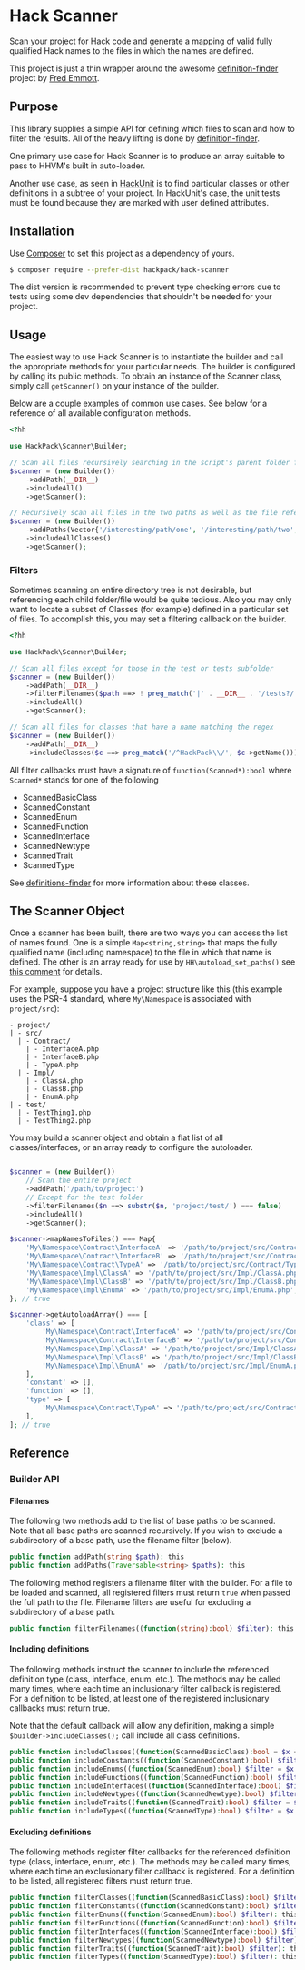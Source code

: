 # Hack Scanner

Scan your project for Hack code and generate a mapping of valid fully qualified Hack
names to the files in which the names are defined.

This project is just a thin wrapper around the awesome
[definition-finder](https://github.com/fredemmott/definitions-finder) project by
[Fred Emmott](https://github.com/fredemmott).

## Purpose

This library supplies a simple API for defining which files to scan and how to filter the results.
All of the heavy lifting is done by [definition-finder](https://github.com/fredemmott/definitions-finder).

One primary use case for Hack Scanner is to produce an array suitable to pass to HHVM's built in auto-loader.

Another use case, as seen in [HackUnit](https://github.com/hackpack/hackunit) is to find particular classes
or other definitions in a subtree of your project.  In HackUnit's case, the unit tests must be found because
they are marked with user defined attributes.

## Installation

Use [Composer](https://getcomposer.org/download/) to set this project as a dependency of yours.

```sh
$ composer require --prefer-dist hackpack/hack-scanner
```

The dist version is recommended to prevent type checking errors due to tests using some dev
dependencies that shouldn't be needed for your project.

## Usage

The easiest way to use Hack Scanner is to instantiate the builder and call the appropriate methods for your particular needs.
The builder is configured by calling its public methods.  To obtain an instance of the Scanner class, simply call `getScanner()`
on your instance of the builder.

Below are a couple examples of common use cases.  See below for a reference of all available configuration methods.

```php
<?hh

use HackPack\Scanner\Builder;

// Scan all files recursively searching in the script's parent folder for all names.
$scanner = (new Builder())
    ->addPath(__DIR__)
    ->includeAll()
    ->getScanner();

// Recursively scan all files in the two paths as well as the file referenced for class definitions only
$scanner = (new Builder())
    ->addPaths(Vector{'/interesting/path/one', '/interesting/path/two', '../relative/path/to/file.php'})
    ->includeAllClasses()
    ->getScanner();
```

### Filters

Sometimes scanning an entire directory tree is not desirable, but referencing each child folder/file would be
quite tedious.  Also you may only want to locate a subset of Classes (for example) defined in a particular set of files.
To accomplish this, you may set a filtering callback on the builder.

```php
<?hh

use HackPack\Scanner\Builder;

// Scan all files except for those in the test or tests subfolder
$scanner = (new Builder())
    ->addPath(__DIR__)
    ->filterFilenames($path ==> ! preg_match('|' . __DIR__ . '/tests?/|', $path))
    ->includeAll()
    ->getScanner();

// Scan all files for classes that have a name matching the regex
$scanner = (new Builder())
    ->addPath(__DIR__)
    ->includeClasses($c ==> preg_match('/^HackPack\\/', $c->getName()))
```

All filter callbacks must have a signature of `function(Scanned*):bool` where `Scanned*` stands for one of the following

* ScannedBasicClass
* ScannedConstant
* ScannedEnum
* ScannedFunction
* ScannedInterface
* ScannedNewtype
* ScannedTrait
* ScannedType

See [definitions-finder](https://github.com/fredemmott/definitions-finder) for more information about these classes.

## The Scanner Object

Once a scanner has been built, there are two ways you can access the list of names found.
One is a simple `Map<string,string>` that maps the fully qualified name (including namespace) to the file
in which that name is defined.  The other is an array ready for use by `HH\autoload_set_paths()`
see [this comment](https://github.com/facebook/hhvm/blob/master/hphp/runtime/ext/hh/ext_hh.php#L18-L42) for details.

For example, suppose you have a project structure like this
(this example uses the PSR-4 standard, where `My\Namespace` is associated with `project/src`):

```
- project/
| - src/
  | - Contract/
    | - InterfaceA.php
    | - InterfaceB.php
    | - TypeA.php
  | - Impl/
    | - ClassA.php
    | - ClassB.php
    | - EnumA.php
| - test/
  | - TestThing1.php
  | - TestThing2.php
```

You may build a scanner object and obtain a flat list of all classes/interfaces, or an array ready to configure the autoloader.

```php

$scanner = (new Builder())
    // Scan the entire project
    ->addPath('/path/to/project')
    // Except for the test folder
    ->filterFilenames($n ==> substr($n, 'project/test/') === false)
    ->includeAll()
    ->getScanner();

$scanner->mapNamesToFiles() === Map{
    'My\Namespace\Contract\InterfaceA' => '/path/to/project/src/Contract/InterfaceA.php',
    'My\Namespace\Contract\InterfaceB' => '/path/to/project/src/Contract/InterfaceB.php',
    'My\Namespace\Contract\TypeA' => '/path/to/project/src/Contract/TypeA.php',
    'My\Namespace\Impl\ClassA' => '/path/to/project/src/Impl/ClassA.php',
    'My\Namespace\Impl\ClassB' => '/path/to/project/src/Impl/ClassB.php',
    'My\Namespace\Impl\EnumA' => '/path/to/project/src/Impl/EnumA.php',
}; // true

$scanner->getAutoloadArray() === [
    'class' => [
        'My\Namespace\Contract\InterfaceA' => '/path/to/project/src/Contract/InterfaceA.php',
        'My\Namespace\Contract\InterfaceB' => '/path/to/project/src/Contract/InterfaceB.php',
        'My\Namespace\Impl\ClassA' => '/path/to/project/src/Impl/ClassA.php',
        'My\Namespace\Impl\ClassB' => '/path/to/project/src/Impl/ClassB.php',
        'My\Namespace\Impl\EnumA' => '/path/to/project/src/Impl/EnumA.php',
    ],
    'constant' => [],
    'function' => [],
    'type' => [
        'My\Namespace\Contract\TypeA' => '/path/to/project/src/Contract/TypeA.php',
    ],
]; // true
```

## Reference

### Builder API

#### Filenames

The following two methods add to the list of base paths to be scanned.  Note that all base paths are
scanned recursively.  If you wish to exclude a subdirectory of a base path, use the filename filter (below).
```php
public function addPath(string $path): this
public function addPaths(Traversable<string> $paths): this
```
The following method registers a filename filter with the builder.  For a file to be loaded and scanned,
all registered filters must return `true` when passed the full path to the file.  Filename filters are useful
for excluding a subdirectory of a base path.
```php
public function filterFilenames((function(string):bool) $filter): this
```

#### Including definitions
The following methods instruct the scanner to include the referenced definition type (class, interface, enum, etc.).
The methods may be called many times, where each time an inclusionary filter callback is registered.  For a
definition to be listed, at least one of the registered inclusionary callbacks must return true.

Note that the default callback will allow any definition, making a simple `$builder->includeClasses();` call
include all class definitions.
```php
public function includeClasses((function(ScannedBasicClass):bool = $x ==> true) $filter): this
public function includeConstants((function(ScannedConstant):bool) $filter = $x ==> true): this
public function includeEnums((function(ScannedEnum):bool) $filter = $x ==> true): this
public function includeFunctions((function(ScannedFunction):bool) $filter = $x ==> true): this
public function includeInterfaces((function(ScannedInterface):bool) $filter = $x ==> true): this
public function includeNewtypes((function(ScannedNewtype):bool) $filter = $x ==> true): this
public function includeTraits((function(ScannedTrait):bool) $filter = $x ==> true): this
public function includeTypes((function(ScannedType):bool) $filter = $x ==> true): this
```

#### Excluding definitions
The following methods register filter callbacks for the referenced definition type (class, interface, enum, etc.).
The methods may be called many times, where each time an exclusionary filter callback is registered.  For a
definition to be listed, all registered filters must return true.
```php
public function filterClasses((function(ScannedBasicClass):bool) $filter): this
public function filterConstants((function(ScannedConstant):bool) $filter): this
public function filterEnums((function(ScannedEnum):bool) $filter): this
public function filterFunctions((function(ScannedFunction):bool) $filter): this
public function filterInterfaces((function(ScannedInterface):bool) $filter): this
public function filterNewtypes((function(ScannedNewtype):bool) $filter): this
public function filterTraits((function(ScannedTrait):bool) $filter): this
public function filterTypes((function(ScannedType):bool) $filter): this
```

